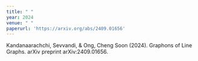 ```yaml
---
title: " "
year: 2024
venue: " "
paperurl: 'https://arxiv.org/abs/2409.01656'
---
```

Kandanaarachchi, Sevvandi, & Ong, Cheng Soon (2024). Graphons of Line Graphs. arXiv preprint arXiv:2409.01656.
